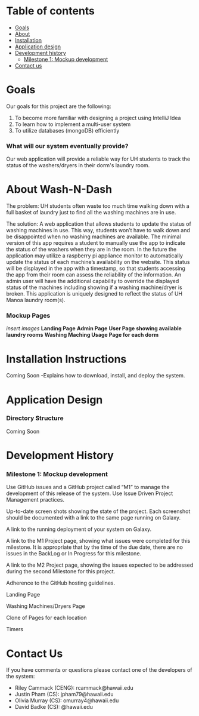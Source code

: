 # Table of contents

* [Goals](#goals)
* [About](#about-wash-n-dash)
* [Installation](#installation-instructions)
* [Application design](#application-design)
* [Development history](#development-history)
  * [Milestone 1: Mockup development](#milestone-1-mockup-development)
* [Contact us](#contact-us)


# Goals
Our goals for this project are the following:
<ol>
  <li>To become more familiar with designing a project using IntelliJ Idea</li>
  <li>To learn how to implement a multi-user system</li>
  <li>To utilize databases (mongoDB) efficiently</li>
</ol>

### What will our system eventually provide?
Our web application will provide a reliable way for UH students to track the status of the washers/dryers in their dorm's laundry room. 


# About Wash-N-Dash
The problem: UH students often waste too much time walking down with a full basket of laundry just to find all the washing machines are in use.  

The solution: A web application that allows students to update the status of washing machines in use. This way, students won’t have to walk down and be disappointed when no washing machines are available. The minimal version of this app requires a student to manually use the app to indicate the status of the washers when they are in the room. In the future the application may utilize a raspberry pi appliance monitor to automatically update the status of each machine’s availability on the website. This status will be displayed in the app with a timestamp, so that students accessing the app from their room can assess the reliability of the information. An admin user will have the additional capability to override the displayed status of the machines including showing if a washing machine/dryer is broken. This application is uniquely designed to reflect the status of UH Manoa laundry room(s).  

### Mockup Pages
*insert images*
<b>Landing Page</b>
<b>Admin Page</b>
<b>User Page showing available laundry rooms</b>
<b>Washing Maching Usage Page for each dorm</b>


# Installation Instructions
Coming Soon -Explains how to download, install, and deploy the system.


# Application Design

### Directory Structure
Coming Soon

# Development History

### Milestone 1: Mockup development
Use GitHub issues and a GitHub project called “M1” to manage the development of this release of the system.
Use Issue Driven Project Management practices.

Up-to-date screen shots showing the state of the project. Each screenshot should be documented with a link to the same page running on Galaxy.

A link to the running deployment of your system on Galaxy.

A link to the M1 Project page, showing what issues were completed for this milestone. It is appropriate that by the time of the due date, there are no issues in the BackLog or In Progress for this milestone.

A link to the M2 Project page, showing the issues expected to be addressed during the second Milestone for this project.

Adherence to the GitHub hosting guidelines.

Landing Page

Washing Machines/Dryers Page

Clone of Pages for each location

Timers

# Contact Us
If you have comments or questions please contact one of the developers of the system:
<ul>
  <li>Riley Cammack (CENG): rcammack@hawaii.edu</li>
  <li>Justin Pham (CS): jpham79@hawaii.edu</li>
  <li>Olivia Murray (CS): omurray4@hawaii.edu</li>
  <li>David Badke (CS): @hawaii.edu</li>
</ul>
